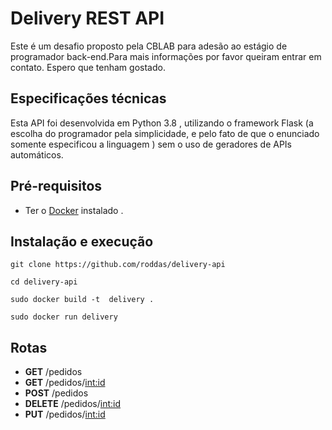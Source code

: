 # Delivery REST API

Este é um desafio proposto pela CBLAB para adesão ao estágio de programador back-end.Para mais informações por favor queiram entrar em contato. Espero que tenham gostado.

## Especificações técnicas

Esta API foi desenvolvida em Python 3.8 , utilizando o framework Flask (a escolha do programador pela simplicidade, e pelo fato de que o enunciado somente especificou a linguagem ) sem o uso de geradores de APIs automáticos. 

## Pré-requisitos

* Ter o [Docker](https://www.docker.com/) instalado .

## Instalação e execução

```
git clone https://github.com/roddas/delivery-api

cd delivery-api

sudo docker build -t  delivery .

sudo docker run delivery

```

## Rotas

* **GET** /pedidos
* **GET** /pedidos/<int:id>
* **POST** /pedidos
* **DELETE** /pedidos/<int:id>
* **PUT** /pedidos/<int:id>